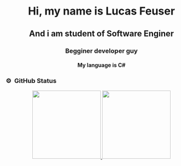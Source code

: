 <div align="center">
	<h1 color="blue"> Hi, my name is Lucas Feuser </h1>
	<h2 color="red"> And i am student of Software Enginer </h2>
	<h3 color="33FF39"> Begginer developer guy </h3>
	<h4> My language is C# </h4>
</div>


### ⚙️ &nbsp;GitHub Status

<p align="center">
<a href="https://github.com/LucasFeuser">
  <img height="180em" src="https://github-readme-stats-eight-theta.vercel.app/api?username=LucasFeuser&show_icons=true&theme=algolia&include_all_commits=true&count_private=true"/>
  <img height="180em" src="https://github-readme-stats-eight-theta.vercel.app/api/top-langs/?username=LucasFeuser&layout=compact&langs_count=8&theme=algolia"/>
</a>
</p>

	
